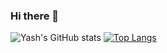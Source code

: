 ### Hi there 👋
![Yash's GitHub stats](https://github-readme-stats.vercel.app/api?username=Yash-sudo-web&show_icons=true&theme=radical)
[![Top Langs](https://github-readme-stats.vercel.app/api/top-langs/?username=Yash-sudo-web&layout=donut)](https://github.com/anuraghazra/github-readme-stats)
<!--
**Yash-sudo-web/Yash-sudo-web** is a ✨ _special_ ✨ repository because its `README.md` (this file) appears on your GitHub profile.

Here are some ideas to get you started:

- 🔭 I’m currently working on ...
- 🌱 I’m currently learning ...
- 👯 I’m looking to collaborate on ...
- 🤔 I’m looking for help with ...
- 💬 Ask me about ...
- 📫 How to reach me: ...
- 😄 Pronouns: ...
- ⚡ Fun fact: ...
-->
